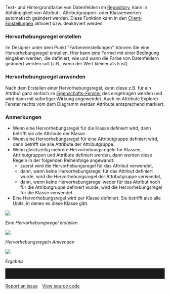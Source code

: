 

Text- und Hintergrundfarbe von Datenfeldern im [Repository](repository-de),
kann in Abhängigkeit von Attribut-, Attributgruppen- oder Klassenwerten
automatisch geändert werden. Diese Funktion kann in den
[Client-Einstellungen](client-einstellungen)
aktiviert bzw. deaktiviert werden.

### Hervorhebungsregel erstellen

Im Designer unter dem Punkt "Farbeneinstellungen", können Sie eine
Hervorhebungsregel erstellen. Hier kann eine Formel mit einer Bedingung
eingeben werden, die definiert, wie und wann die Farbe von Datenfeldern
geändert werden soll (z.B., wenn der Wert kleiner als 5 ist).  
  

### Hervorhebungsregel anwenden

Nach dem Erstellen einer Hervorhebungsregel, kann diese z.B. für ein
Attribut ganz einfach im
[Eigenschafts-Fenster](eigenschaften-dialogfenster) des eingetragen
werden und wird dann mit sofortiger Wirkung angewendet. Auch im
Attribute Explorer Fenster rechts vom dem Diagramm werden Attribute
entsprechend markiert.

### Anmerkungen

-   Wenn eine Hervorhebungsregel für die Klasse definiert wird, dann
    betrifft sie alle Attribute der Klasse.
-   Wenn eine Hervorhebungsregel für eine Attributgruppe definiert wird,
    dann betrifft sie alle Attribute der Attributgruppe.
-   Wenn gleichzeitig mehrere Hervorhebungsregeln für Klassen,
    Attributgruppen und Attribute definiert werden, dann werden diese
    Regeln in der folgenden Reihenfolge angewandt:
    -   zuerst wird die Hervorhebungsregel für das Attribut verwendet,
    -   dann, wenn keine Hervorhebungsregel für das Attribut definiert
        wurde, wird die Hervorhebungsregel der Attributgruppe verwendet,
    -   dann, wenn keine Hervorhebungsregel weder für das Attribut noch
        für die Attributgruppe definiert wurde, wird die
        Hervorhebungsregel für die Klasse verwendet.
-   Eine Hervorhebungsregel wird per Klasse definiert. Sie betrifft also
    alle Units, in denen es diese Klasse gibt.

![](//images.ctfassets.net/utx1h0gfm1om/5L9IQb9u1iiqGCKCwwQKsI/5e833e35e34da512703d11191b075a03/1017580.png)

*Eine Hervorhebungsregel erstellen*

![](//images.ctfassets.net/utx1h0gfm1om/6gMUC49OWQOwwOgsMYEAKM/8b60c869171dd772c1bd77ef9f3878f4/1017584.png)

*Hervorhebungsregeln Anwenden*

![](//images.ctfassets.net/utx1h0gfm1om/6BwIgoTzC8o4YIWYkUiuii/bdd170ccaed371467f8b44e343fca871/1017558.png)

*Ergebnis*


<hr style="padding-top:2rem" />
<a href="https://github.com/process4/docs/issues" target="_blank" class="bgw btn btn-primary btn-lg shadow-sm">Report an issue</a>
<a href="https://github.com/process4/docs" target="_blank" class="bgw btn btn-primary btn-lg shadow-sm" style="margin-left:10px;">View source code</a>